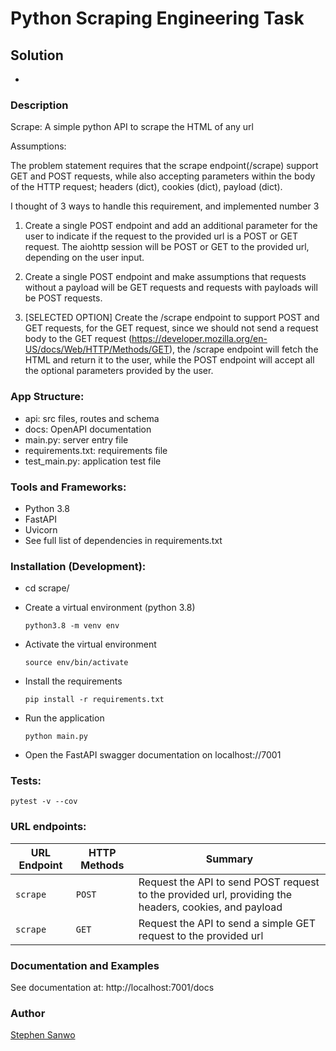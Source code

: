 # Python Scraping Engineering Task

## Solution

-

### Description

Scrape: A simple python API to scrape the HTML of any url

Assumptions:

The problem statement requires that the scrape endpoint(/scrape) support GET and POST requests, while also accepting parameters within the body of the HTTP request; headers (dict), cookies (dict), payload (dict).

I thought of 3 ways to handle this requirement, and implemented number 3

1. Create a single POST endpoint and add an additional parameter for the user to indicate if the request to the provided url is a POST or GET request. The aiohttp session will be POST or GET to the provided url, depending on the user input.

2. Create a single POST endpoint and make assumptions that requests without a payload will be GET requests and requests with payloads will be POST requests.

3. [SELECTED OPTION] Create the /scrape endpoint to support POST and GET requests, for the GET request, since we should not send a request body to the GET request (https://developer.mozilla.org/en-US/docs/Web/HTTP/Methods/GET), the /scrape endpoint will fetch the HTML and return it to the user, while the POST endpoint will accept all the optional parameters provided by the user.

### App Structure:

- api: src files, routes and schema
- docs: OpenAPI documentation
- main.py: server entry file
- requirements.txt: requirements file
- test_main.py: application test file

### Tools and Frameworks:

- Python 3.8
- FastAPI
- Uvicorn
- See full list of dependencies in requirements.txt

### Installation (Development):

- cd scrape/

- Create a virtual environment (python 3.8)

  ```
  python3.8 -m venv env
  ```

- Activate the virtual environment

  ```
  source env/bin/activate
  ```

- Install the requirements

  ```
  pip install -r requirements.txt
  ```

- Run the application

  ```
  python main.py
  ```

- Open the FastAPI swagger documentation on localhost://7001

### Tests:

```
pytest -v --cov
```

### URL endpoints:

| URL Endpoint | HTTP Methods | Summary                                                                                               |
| ------------ | ------------ | ----------------------------------------------------------------------------------------------------- |
| `scrape`     | `POST`       | Request the API to send POST request to the provided url, providing the headers, cookies, and payload |
| `scrape`     | `GET`        | Request the API to send a simple GET request to the provided url                                      |

### Documentation and Examples

See documentation at: http://localhost:7001/docs

### Author

[Stephen Sanwo](https://github.com/stephensanwo)
